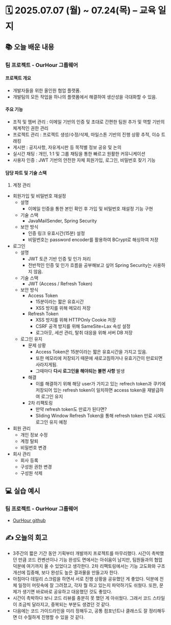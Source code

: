 # 🗓️ 2025.07.07 (월) ~ 07.24(목) – 교육 일지

## 📚 오늘 배운 내용
### 팀 프로젝트 - OurHour 그룹웨어
#### 프로젝트 개요 
- 개발자들을 위한 올인원 협업 플랫폼.
- 개발팀의 모든 작업을 하나의 플랫폼에서 해결하여 생산성을 극대화할 수 있음.

#### 주요 기능
  - 조직 및 멤버 관리 : 이메일 기반의 인증 및 초대로 간편한 팀원 추가 및 역할 기반의 체계적인 권한 관리
  - 프로젝트 관리 : 프로젝트 생성/수정/삭제, 마일스톤 기반의 진행 상황 추적, 이슈 트래킹
  - 게시판 : 공지사항, 자유게시판 등 목적별 정보 공유 및 논의
  - 실시간 채팅 : 개인, 1:1 및 그룹 채팅을 통한 빠르고 원활한 커뮤니케이션
  - 사용자 인증 : JWT 기반의 안전한 자체 회원가입, 로그인, 비밀번호 찾기 기능

#### 담당 파트 및 기술 스택
1. 계정 관리
- 회원가입 및 비밀번호 재설정 
  - 설명
    - 이메일 인증을 통한 본인 확인 후 가입 및 비밀번호 재설정 기능 구현
  - 기술 스택
    - JavaMailSender, Spring Security
  - 보안 방식
    - 인증 링크 유효시간(15분) 설정
    - 비밀번호는 password encoder를 활용하여 BCrypt로 해싱하여 저장  
- 로그인
  - 설명
    - JWT 토큰 기반 인증 및 인가 처리
    - 전반적인 인증 및 인가 흐름을 공부해보고 싶어 Spring Security는 사용하지 않음.
  - 기술 스택
    - JWT (Access / Refresh Token)
  - 보안 방식
    - Access Token
      - 15분이라는 짧은 유효시간
      - XSS 방지를 위해 메모리 저장
    - Refresh Token
      - XSS 방지를 위해 HTTPOnly Cookie 저장
      - CSRF 공격 방지를 위해 SameSite=Lax 속성 설정
      - 로그아웃, 세션 관리, 탈취 대응을 위해 서버 DB 저장
  - 로그인 유지
    - 문제 상황
      - Access Token은 15분이라는 짧은 유효시간을 가지고 있음.
      - 또한 메모리에 저장되기 때문에 새로고침하거나 유효기간이 만료되면 사라지게됨.
      - 그때마다 **다시 로그인을 해야되는 불편 사항** 발생
    - 해결
      - 이를 해결하기 위해 해당 user가 가지고 있는 refrech token과 쿠키에 저장되어 있는 refresh token이 일치하면 access token을 재발급하여 로그인 유지
    - 2차 리팩토링
      - 만약 refresh token도 만료가 된다면?
      - Sliding Window Refresh Token을 통해 refresh token 만료 시에도 로그인 유지 예정  
- 회원 관리
  - 개인 정보 수정
  - 계정 탈퇴
  - 비밀번호 변경
- 회사 관리
  - 회사 등록 
  - 구성원 권한 변경
  - 구성원 삭제

## 💻 실습 예시
### 팀 프로젝트 - OurHour 그룹웨어
- [OurHour github](https://github.com/C1Z4/ourHour)

## ✍️ 오늘의 회고
- 3주간의 짧은 기간 동안 기획부터 개발까지 프로젝트를 마무리했다.
  시간이 촉박했던 만큼 코드 컨벤션이나 기능 완성도 면에서는 아쉬움이 남지만, 팀원들과의 협업 덕분에 여기까지 올 수 있었다고 생각한다.
  2차 리팩토링에서는 기능 고도화와 구조 개선에 집중해, 보다 완성도 높은 결과물을 만들고자 한다.
- 아침마다 데일리 스크럼을 하면서 서로 진행 상황을 공유했던 게 좋았다. 덕분에 전체 일정이 머릿속에 잘 그려졌고, 각자 뭘 하고 있는지 파악하기도 쉬웠다. 
  또한, 문제가 생기면 바로바로 공유하고 대응했던 것도 좋았다.
- 시간이 촉박하다 보니 코드 리뷰를 충분히 못 했던 게 아쉬웠다.
  그래서 코드 스타일이 조금씩 달라지고, 중복되는 부분도 생겼던 것 같다.
- 다음에는 코드 가이드라인을 미리 정해두고, 공통 컴포넌트나 클래스도 잘 정리해두면 더 수월하게 진행할 수 있을 것 같다.
